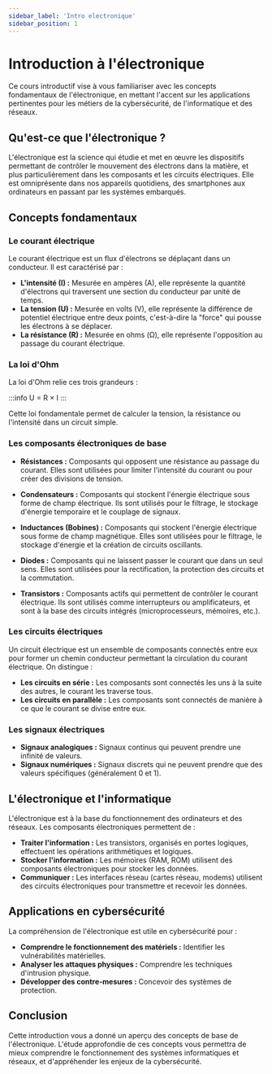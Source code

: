 ```yaml
---
sidebar_label: 'Intro electronique'
sidebar_position: 1
---
```


# Introduction à l'électronique

Ce cours introductif vise à vous familiariser avec les concepts fondamentaux de l'électronique, en mettant l'accent sur les applications pertinentes pour les métiers de la cybersécurité, de l'informatique et des réseaux.

## Qu'est-ce que l'électronique ?

L'électronique est la science qui étudie et met en œuvre les dispositifs permettant de contrôler le mouvement des électrons dans la matière, et plus particulièrement dans les composants et les circuits électriques. Elle est omniprésente dans nos appareils quotidiens, des smartphones aux ordinateurs en passant par les systèmes embarqués.

## Concepts fondamentaux

### Le courant électrique

Le courant électrique est un flux d'électrons se déplaçant dans un conducteur. Il est caractérisé par :

*   **L'intensité (I) :** Mesurée en ampères (A), elle représente la quantité d'électrons qui traversent une section du conducteur par unité de temps.
*   **La tension (U) :** Mesurée en volts (V), elle représente la différence de potentiel électrique entre deux points, c'est-à-dire la "force" qui pousse les électrons à se déplacer.
*   **La résistance (R) :** Mesurée en ohms (Ω), elle représente l'opposition au passage du courant électrique.

### La loi d'Ohm

La loi d'Ohm relie ces trois grandeurs :

:::info
U = R × I
:::

Cette loi fondamentale permet de calculer la tension, la résistance ou l'intensité dans un circuit simple.

### Les composants électroniques de base

*   **Résistances :** Composants qui opposent une résistance au passage du courant. Elles sont utilisées pour limiter l'intensité du courant ou pour créer des divisions de tension.

   
*   **Condensateurs :** Composants qui stockent l'énergie électrique sous forme de champ électrique. Ils sont utilisés pour le filtrage, le stockage d'énergie temporaire et le couplage de signaux.
    
*   **Inductances (Bobines) :** Composants qui stockent l'énergie électrique sous forme de champ magnétique. Elles sont utilisées pour le filtrage, le stockage d'énergie et la création de circuits oscillants.
    
*   **Diodes :** Composants qui ne laissent passer le courant que dans un seul sens. Elles sont utilisées pour la rectification, la protection des circuits et la commutation.
   
*   **Transistors :** Composants actifs qui permettent de contrôler le courant électrique. Ils sont utilisés comme interrupteurs ou amplificateurs, et sont à la base des circuits intégrés (microprocesseurs, mémoires, etc.).
    

### Les circuits électriques

Un circuit électrique est un ensemble de composants connectés entre eux pour former un chemin conducteur permettant la circulation du courant électrique. On distingue :

*   **Les circuits en série :** Les composants sont connectés les uns à la suite des autres, le courant les traverse tous.
*   **Les circuits en parallèle :** Les composants sont connectés de manière à ce que le courant se divise entre eux.

### Les signaux électriques

*   **Signaux analogiques :** Signaux continus qui peuvent prendre une infinité de valeurs.
*   **Signaux numériques :** Signaux discrets qui ne peuvent prendre que des valeurs spécifiques (généralement 0 et 1).

## L'électronique et l'informatique

L'électronique est à la base du fonctionnement des ordinateurs et des réseaux. Les composants électroniques permettent de :

*   **Traiter l'information :** Les transistors, organisés en portes logiques, effectuent les opérations arithmétiques et logiques.
*   **Stocker l'information :** Les mémoires (RAM, ROM) utilisent des composants électroniques pour stocker les données.
*   **Communiquer :** Les interfaces réseau (cartes réseau, modems) utilisent des circuits électroniques pour transmettre et recevoir les données.

## Applications en cybersécurité

La compréhension de l'électronique est utile en cybersécurité pour :

*   **Comprendre le fonctionnement des matériels :** Identifier les vulnérabilités matérielles.
*   **Analyser les attaques physiques :** Comprendre les techniques d'intrusion physique.
*   **Développer des contre-mesures :** Concevoir des systèmes de protection.

## Conclusion

Cette introduction vous a donné un aperçu des concepts de base de l'électronique. L'étude approfondie de ces concepts vous permettra de mieux comprendre le fonctionnement des systèmes informatiques et réseaux, et d'appréhender les enjeux de la cybersécurité.

